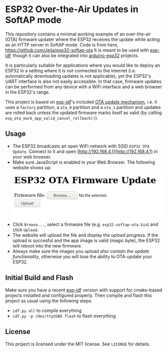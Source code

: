 # ESP32 Over-the-Air Updates in SoftAP mode
This repository contains a minimal working example of an over-the-air (OTA) firmware updater where the ESP32 receives the update while acting as an HTTP server in SoftAP mode.
Code is from here, https://github.com/Jeija/esp32-softap-ota
It is meant to be used with [esp-idf](https://github.com/espressif/esp-idf), though it can also be integrated into [arduino-esp32](https://github.com/espressif/arduino-esp32) projects.

It is particularly suitable for applications where you would like to deploy an ESP32 in a setting where it is not connected to the internet (i.e. automatically downloading updates is not applicable), yet the ESP32's UART interface is also not easily accessible.
In that case, firmware updates can be performed from any device with a WiFi interface and a web browser in the ESP32's range.

This project is based on [esp-idf](https://github.com/espressif/esp-idf)'s included [OTA update mechanism](https://docs.espressif.com/projects/esp-idf/en/latest/esp32/api-reference/system/ota.html), i.e. it uses a `factory` partition, a `ota_0` partition and a `ota_1` partition and updates are rolled back unless the updated firmware marks itself as valid (by calling `esp_ota_mark_app_valid_cancel_rollback()`).

## Usage
* The ESP32 broadcasts an open WiFi network with SSID `ESP32 OTA Update`. Connect to it and open [http://192.168.4.1](http://192.168.4.1) in your web browser.
* Make sure JavaScript is enabled in your Web Browser. The following website shows up:
![Screenshot](screenshot.png)
* Click `Browse...`, select a firmware file (e.g. `esp32-softap-ota.bin`) and click `Upload`. 
* The website will upload the file and display the upload progress. If the upload is succesful and the app image is valid (magic byte), the ESP32 will reboot into the new firmware.
* Always make sure the images you upload *also contain the update functionality*, otherwise you will lose the ability to OTA-update your ESP32.

## Initial Build and Flash
Make sure you have a recent [esp-idf](https://github.com/espressif/esp-idf) version with support for cmake-based projects installed and configured properly. Then compile and flash this project as usual using the following steps:

* `idf.py all` to compile everything
* `idf.py -p /dev/ttyUSBX flash` to flash everything

## License
This project is licensed under the MIT license. See `LICENSE` for details.
